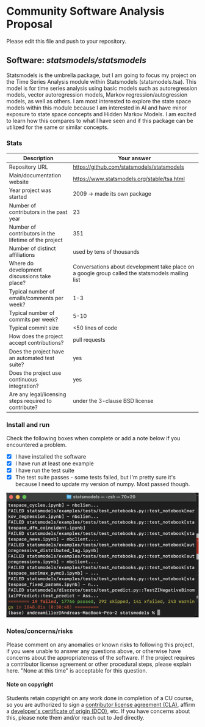 # Community Software Analysis Proposal
Please edit this file and push to your repository.

## Software: *statsmodels/statsmodels*

Statsmodels is the umbrella package, but I am going to focus my project on the Time Series Analysis module within Statsmodels (statsmodels.tsa). This model is for time series analysis using basic models such as autoregression models, vector autoregression models, Markov regression/autogression models, as well as others. I am most interested to explore the state space models within this module because I am interested in AI and have minor exposure to state space concepts and Hidden Markov Models. I am excited to learn how this compares to what I have seen and if this package can be utilized for the same or similar concepts. 

### Stats

| Description | Your answer |
|---------|-----------|
| Repository URL |  https://github.com/statsmodels/statsmodels |
| Main/documentation website |  https://www.statsmodels.org/stable/tsa.html  |
| Year project was started | 2009 -> made its own package |
| Number of contributors in the past year | 23 |
| Number of contributors in the lifetime of the project | 351 |
| Number of distinct affiliations | used by tens of thousands |
| Where do development discussions take place? | Conversations about development take place on a google group called the statsmodels mailing list |
| Typical number of emails/comments per week? | 1-3 |
| Typical number of commits per week? | 5-10 |
| Typical commit size | <50 lines of code |
| How does the project accept contributions? | pull requests |
| Does the project have an automated test suite? | yes |
| Does the project use continuous integration? | yes  |
| Are any legal/licensing steps required to contribute? | under the 3-clause BSD license |

### Install and run

Check the following boxes when complete or add a note below if you
encountered a problem.

- [x] I have installed the software
- [x] I have run at least one example
- [x] I have run the test suite
- [x] The test suite passes - some tests failed, but I'm pretty sure it's because I need to update my version of numpy. Most passed though.

![](img/tests-results.png)

### Notes/concerns/risks

Please comment on any anomalies or known risks to following this
project, if you were unable to answer any questions above, or
otherwise have concerns about the appropriateness of the software.  If
the project requires a contributor license agreement or other
procedural steps, please explain here.  "None at this time" is
acceptable for this question.

#### Note on copyright
Students retain copyright on any work done in completion of a CU
course, so you are authorized to sign a [contributor license
agreement (CLA)](https://en.wikipedia.org/wiki/Contributor_License_Agreement),
affirm a [developer's certificate of
origin (DCO)](https://en.wikipedia.org/wiki/Developer_Certificate_of_Origin),
etc.  If you have concerns about this, please note them and/or reach
out to Jed directly.
